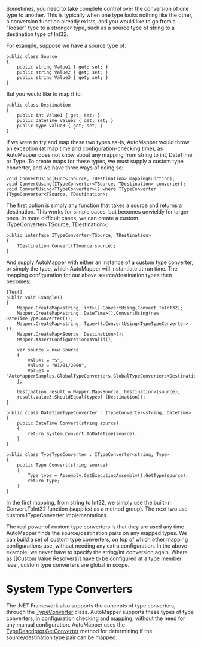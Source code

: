 Sometimes, you need to take complete control over the conversion of one type to another.  This is typically when one type looks nothing like the other, a conversion function already exists, and you would like to go from a "looser" type to a stronger type, such as a source type of string to a destination type of Int32.

For example, suppose we have a source type of:

    public class Source
    {
    	public string Value1 { get; set; }
    	public string Value2 { get; set; }
    	public string Value3 { get; set; }
    }

But you would like to map it to:

    public class Destination
    {
    	public int Value1 { get; set; }
    	public DateTime Value2 { get; set; }
    	public Type Value3 { get; set; }
    }

If we were to try and map these two types as-is, AutoMapper would throw an exception (at map time and configuration-checking time), as AutoMapper does not know about any mapping from string to int, DateTime or Type.  To create maps for these types, we must supply a custom type converter, and we have three ways of doing so:

    void ConvertUsing(Func<TSource, TDestination> mappingFunction);
    void ConvertUsing(ITypeConverter<TSource, TDestination> converter);
    void ConvertUsing<TTypeConverter>() where TTypeConverter : ITypeConverter<TSource, TDestination>;

The first option is simply any function that takes a source and returns a destination.  This works for simple cases, but becomes unwieldy for larger ones.  In more difficult cases, we can create a custom ITypeConverter&lt;TSource, TDestination&gt;:

    public interface ITypeConverter<TSource, TDestination>
    {
    	TDestination Convert(TSource source);
    }

And supply AutoMapper with either an instance of a custom type converter, or simply the type, which AutoMapper will instantiate at run time.  The mapping configuration for our above source/destination types then becomes:

    [Test]
    public void Example()
    {
        Mapper.CreateMap<string, int>().ConvertUsing(Convert.ToInt32);
        Mapper.CreateMap<string, DateTime>().ConvertUsing(new DateTimeTypeConverter());
        Mapper.CreateMap<string, Type>().ConvertUsing<TypeTypeConverter>();
        Mapper.CreateMap<Source, Destination>();
        Mapper.AssertConfigurationIsValid();
    
        var source = new Source
        {
            Value1 = "5",
            Value2 = "01/01/2000",
            Value3 = "AutoMapperSamples.GlobalTypeConverters.GlobalTypeConverters+Destination"
        };
    
        Destination result = Mapper.Map<Source, Destination>(source);
        result.Value3.ShouldEqual(typeof (Destination));
    }
    
    public class DateTimeTypeConverter : ITypeConverter<string, DateTime>
    {
        public DateTime Convert(string source)
        {
            return System.Convert.ToDateTime(source);
        }
    }
    
    public class TypeTypeConverter : ITypeConverter<string, Type>
    {
        public Type Convert(string source)
        {
            Type type = Assembly.GetExecutingAssembly().GetType(source);
            return type;
        }
    }

In the first mapping, from string to Int32, we simply use the built-in Convert.ToInt32 function (supplied as a method group).  The next two use custom ITypeConverter implementations.

The real power of custom type converters is that they are used any time AutoMapper finds the source/destination pairs on any mapped types.  We can build a set of custom type converters, on top of which other mapping configurations use, without needing any extra configuration.  In the above example, we never have to specify the string/int conversion again.  Where as [[Custom Value Resolvers]] have to be configured at a type member level, custom type converters are global in scope.

# System Type Converters

The .NET Framework also supports the concepts of type converters, through the [TypeConverter](http://msdn.microsoft.com/en-us/library/system.componentmodel.typeconverter.aspx) class.  AutoMapper supports these types of type converters, in configuration checking and mapping, without the need for any manual configuration.  AutoMapper uses the [TypeDescriptor.GetConverter](http://msdn.microsoft.com/en-us/library/system.componentmodel.typedescriptor.getconverter.aspx) method for determining if the source/destination type pair can be mapped.